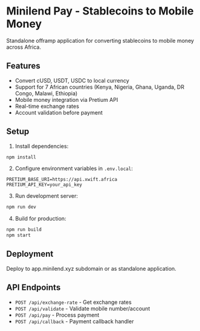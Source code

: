 # Minilend Pay - Stablecoins to Mobile Money

Standalone offramp application for converting stablecoins to mobile money across Africa.

## Features

- Convert cUSD, USDT, USDC to local currency
- Support for 7 African countries (Kenya, Nigeria, Ghana, Uganda, DR Congo, Malawi, Ethiopia)
- Mobile money integration via Pretium API
- Real-time exchange rates
- Account validation before payment

## Setup

1. Install dependencies:
```bash
npm install
```

2. Configure environment variables in `.env.local`:
```
PRETIUM_BASE_URI=https://api.xwift.africa
PRETIUM_API_KEY=your_api_key
```

3. Run development server:
```bash
npm run dev
```

4. Build for production:
```bash
npm run build
npm start
```

## Deployment

Deploy to app.minilend.xyz subdomain or as standalone application.

## API Endpoints

- `POST /api/exchange-rate` - Get exchange rates
- `POST /api/validate` - Validate mobile number/account
- `POST /api/pay` - Process payment
- `POST /api/callback` - Payment callback handler
